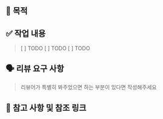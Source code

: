 #

## 🎯 목적
>


## ✅ 작업 내용
> [ ] TODO
> [ ] TODO
> [ ] TODO

## 🗣 ️리뷰 요구 사항
> 리뷰어가 특별히 봐주었으면 하는 부분이 있다면 작성해주세요


## 🔗 ️참고 사항 및 참조 링크
>
